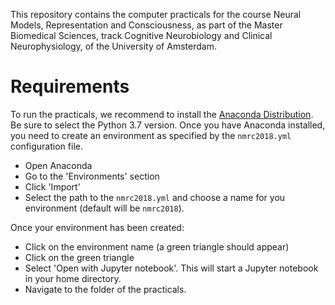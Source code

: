This repository contains the computer practicals for the course
Neural Models, Representation and Consciousness, as part of the 
Master Biomedical Sciences, track Cognitive Neurobiology and Clinical Neurophysiology, 
of the University of Amsterdam. 

# Requirements

To run the practicals, we recommend to install the [Anaconda Distribution](https://www.anaconda.com/download/). Be sure to select the Python 3.7 version. Once you have Anaconda installed, you need to create an environment as specified by the `nmrc2018.yml` configuration file. 

- Open Anaconda
- Go to the 'Environments' section
- Click 'Import'
- Select the path to the `nmrc2018.yml` and choose a name for you environment (default will be `nmrc2018`).

Once your environment has been created:
- Click on the environment name (a green triangle should appear)
- Click on the green triangle
- Select 'Open with Jupyter notebook'. This will start a Jupyter notebook in your home directory. 
- Navigate to the folder of the practicals. 

